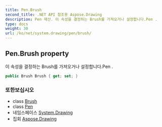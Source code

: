 ```yaml
---
title: Pen.Brush
second_title: .NET API 참조용 Aspose.Drawing
description: Pen 재산. 이 속성을 결정하는 Brush를 가져오거나 설정합니다.Pen .
type: docs
weight: 30
url: /ko/net/system.drawing/pen/brush/
---
```

## Pen.Brush property

이 속성을 결정하는 Brush를 가져오거나 설정합니다.Pen .

```csharp
public Brush Brush { get; set; }
```

### 또한보십시오

* class [Brush](../../brush/)
* class [Pen](../)
* 네임스페이스 [System.Drawing](../../pen/)
* 집회 [Aspose.Drawing](../../../)


